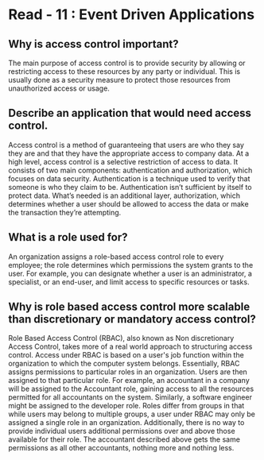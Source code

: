 # Read - 11 :  Event Driven Applications
## Why is access control important?
The main purpose of access control is to provide security by allowing or restricting access to these resources by any party or individual. This is usually done as a security measure to protect those resources from unauthorized access or usage.
## Describe an application that would need access control.
Access control is a method of guaranteeing that users are who they say they are and that they have the appropriate access to company data.
At a high level, access control is a selective restriction of access to data. It consists of two main components: authentication and authorization, which focuses on data security.
Authentication is a technique used to verify that someone is who they claim to be. Authentication isn’t sufficient by itself to protect data. What’s needed is an additional layer, authorization, which determines whether a user should be allowed to access the data or make the transaction they’re attempting.
## What is a role used for?
An organization assigns a role-based access control role to every employee; the role determines which permissions the system grants to the user. For example, you can designate whether a user is an administrator, a specialist, or an end-user, and limit access to specific resources or tasks.
## Why is role based access control more scalable than discretionary or mandatory access control?
Role Based Access Control (RBAC), also known as Non discretionary Access Control, takes more of a real world approach to structuring access control. Access under RBAC is based on a user's job function within the organization to which the computer system belongs.
Essentially, RBAC assigns permissions to particular roles in an organization. Users are then assigned to that particular role. For example, an accountant in a company will be assigned to the Accountant role, gaining access to all the resources permitted for all accountants on the system. Similarly, a software engineer might be assigned to the developer role.
Roles differ from groups in that while users may belong to multiple groups, a user under RBAC may only be assigned a single role in an organization. Additionally, there is no way to provide individual users additional permissions over and above those available for their role. The accountant described above gets the same permissions as all other accountants, nothing more and nothing less.